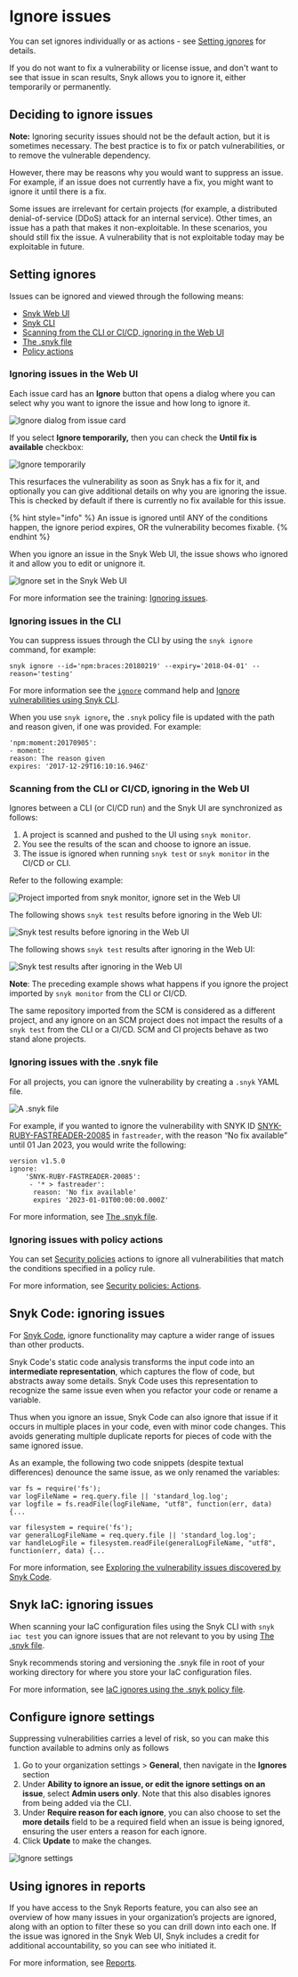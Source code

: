 # Ignore issues

You can set ignores individually or as actions - see [Setting ignores](ignore-issues.md#setting-ignores) for details.

If you do not want to fix a vulnerability or license issue, and don't want to see that issue in scan results, Snyk allows you to ignore it, either temporarily or permanently.

## Deciding to ignore issues

**Note:** Ignoring security issues should not be the default action, but it is sometimes necessary. The best practice is to fix or patch vulnerabilities, or to remove the vulnerable dependency.

However, there may be reasons why you would want to suppress an issue. For example, if an issue does not currently have a fix, you might want to ignore it until there is a fix.

Some issues are irrelevant for certain projects (for example, a distributed denial-of-service (DDoS) attack for an internal service). Other times, an issue has a path that makes it non-exploitable. In these scenarios, you should still fix the issue. A vulnerability that is not exploitable today may be exploitable in future.

## Setting ignores

Issues can be ignored and viewed through the following means:

* [Snyk Web UI](ignore-issues.md#ignoring-issues-in-the-web-ui)
* [Snyk CLI](ignore-issues.md#ignoring-issues-in-the-cli)
* [Scanning from the CLI or CI/CD, ignoring in the Web UI](ignore-issues.md#scanning-from-the-cli-or-ci-cd-ignoring-in-the-ui)
* [The .snyk file](ignore-issues.md#ignoring-issues-with-the-.snyk-file)
* [Policy actions](ignore-issues.md#ignoring-issues-with-policy-actions)

### Ignoring issues in the Web UI

Each issue card has an **Ignore** button that opens a dialog where you can select why you want to ignore the issue and how long to ignore it.

![Ignore dialog from issue card](../../../.gitbook/assets/ignore-vulnerability-ui-updated.png)

If you select **Ignore temporarily,** then you can check the **Until fix is available** checkbox:

![Ignore temporarily](<../../../.gitbook/assets/image (19) (1).png>)

This resurfaces the vulnerability as soon as Snyk has a fix for it, and optionally you can give additional details on why you are ignoring the issue. This is checked by default if there is currently no fix available for this issue.

{% hint style="info" %}
An issue is ignored until ANY of the conditions happen, the ignore period expires, OR the vulnerability becomes fixable.
{% endhint %}

When you ignore an issue in the Snyk Web UI, the issue shows who ignored it and allow you to edit or unignore it.

![Ignore set in the Snyk Web UI](<../../../.gitbook/assets/image (14) (2).png>)

For more information see the training: [Ignoring issues](https://training.snyk.io/courses/ignore-strategies).

### Ignoring issues in the CLI

You can suppress issues through the CLI by using the `snyk ignore` command, for example:

`snyk ignore --id='npm:braces:20180219' --expiry='2018-04-01' --reason='testing'`

For more information see the [`ignore`](../../../snyk-cli/commands/ignore.md) command help and [Ignore vulnerabilities using Snyk CLI](../../../snyk-cli/test-for-vulnerabilities/ignore-vulnerabilities-using-snyk-cli.md).

When you use `snyk ignore`**,** the `.snyk` policy file is updated with the path and reason given, if one was provided. For example:

```
'npm:moment:20170905':
- moment:
reason: The reason given
expires: '2017-12-29T16:10:16.946Z'
```

### Scanning from the CLI or CI/CD, ignoring in the Web UI

Ignores between a CLI (or CI/CD run) and the Snyk UI are synchronized as follows:

1. A project is scanned and pushed to the UI using `snyk monitor`.
2. You see the results of the scan and choose to ignore an issue.
3. The issue is ignored when running `snyk test` or `snyk monitor` in the CI/CD or CLI.

Refer to the following example:

![Project imported from snyk monitor, ignore set in the Web UI](../../../.gitbook/assets/ignore-vulnerability-snyk-monitor-updated.png)

The following shows `snyk test` results before ignoring in the Web UI:

![Snyk test results before ignoring in the Web UI](<../../../.gitbook/assets/image (18) (1).png>)

The following shows `snyk test` results after ignoring in the Web UI:

![Snyk test results after ignoring in the Web UI](<../../../.gitbook/assets/image (20) (1) (2).png>)

**Note**: The preceding example shows what happens if you ignore the project imported by `snyk monitor` from the CLI or CI/CD.

The same repository imported from the SCM is considered as a different project, and any ignore on an SCM project does not impact the results of a `snyk test` from the CLI or a CI/CD. SCM and CI projects behave as two stand alone projects.

### Ignoring issues with the .snyk file

For all projects, you can ignore the vulnerability by creating a `.snyk` YAML file.

![A .snyk file](../../../.gitbook/assets/screen+shot+2017-05-10+at+11.16.57+am.png)

For example, if you wanted to ignore the vulnerability with SNYK ID [SNYK-RUBY-FASTREADER-20085](https://snyk.io/vuln/SNYK-RUBY-FASTREADER-20085) in `fastreader`, with the reason “No fix available” until 01 Jan 2023, you would write the following:

```
version v1.5.0
ignore:
    'SNYK-RUBY-FASTREADER-20085':
     - '* > fastreader':
      reason: 'No fix available'
      expires '2023-01-01T00:00:00.000Z'
```

For more information, see [The .snyk file](https://docs.snyk.io/fixing-and-prioritizing-issues/policies/the-.snyk-file).

### Ignoring issues with policy actions

You can set [Security policies](https://docs.snyk.io/fixing-and-prioritizing-issues/security-policies) actions to ignore all vulnerabilities that match the conditions specified in a policy rule.

For more information, see [Security policies: Actions](https://docs.snyk.io/fixing-and-prioritizing-issues/security-policies/security-policies-actions).

## Snyk Code: ignoring issues

For [Snyk Code](https://docs.snyk.io/snyk-code), ignore functionality may capture a wider range of issues than other products.

Snyk Code's static code analysis transforms the input code into an **intermediate representation**, which captures the flow of code, but abstracts away some details. Snyk Code uses this representation to recognize the same issue even when you refactor your code or rename a variable.

Thus when you ignore an issue, Snyk Code can also ignore that issue if it occurs in multiple places in your code, even with minor code changes. This avoids generating multiple duplicate reports for pieces of code with the same ignored issue.

As an example, the following two code snippets (despite textual differences) denounce the same issue, as we only renamed the variables:

```
var fs = require('fs');
var logFileName = req.query.file || 'standard_log.log';
var logfile = fs.readFile(logFileName, "utf8", function(err, data) {...
```

```
var filesystem = require('fs');
var generalLogFileName = req.query.file || 'standard_log.log'; 
var handleLogFile = filesystem.readFile(generalLogFileName, "utf8", function(err, data) {...
```

For more information, see [Exploring the vulnerability issues discovered by Snyk Code](https://docs.snyk.io/products/snyk-code/exploring-and-working-with-the-snyk-code-results/exploring-the-vulnerability-issues-discovered-by-snyk-code).

## Snyk IaC: ignoring issues

When scanning your IaC configuration files using the Snyk CLI with `snyk iac test` you can ignore issues that are not relevant to you by using [The .snyk file](../../../snyk-cli/test-for-vulnerabilities/the-.snyk-file.md).

Snyk recommends storing and versioning the .snyk file in root of your working directory for where you store your IaC configuration files.

For more information, see [IaC ignores using the .snyk policy file](../../../products/snyk-infrastructure-as-code/snyk-cli-for-infrastructure-as-code/iac-ignores-using-the-.snyk-policy-file.md).

## Configure ignore settings

Suppressing vulnerabilities carries a level of risk, so you can make this function available to admins only as follows

1. Go to your organization settings > **General**, then navigate in the **Ignores** section
2. Under **Ability to ignore an issue, or edit the ignore settings on an issue**, select **Admin users only**. Note that this also disables ignores from being added via the CLI.
3. Under **Require reason for each ignore**, you can also choose to set the **more details** field to be a required field when an issue is being ignored, ensuring the user enters a reason for each ignore.
4. Click **Update** to make the changes.

![Ignore settings](<../../../.gitbook/assets/Screenshot 2021-12-07 at 11.25.49.png>)

## Using ignores in reports

If you have access to the Snyk Reports feature, you can also see an overview of how many issues in your organization’s projects are ignored, along with an option to filter these so you can drill down into each one. If the issue was ignored in the Snyk Web UI, Snyk includes a credit for additional accountability, so you can see who initiated it.

For more information, see [Reports](../../snyk-reports/).
